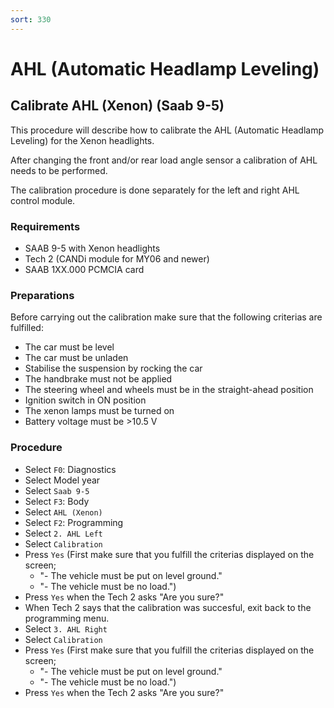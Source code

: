 ```yaml
---
sort: 330
---
```


# AHL (Automatic Headlamp Leveling)

## Calibrate AHL (Xenon) (Saab 9-5)

This procedure will describe how to calibrate the AHL (Automatic Headlamp Leveling) for the Xenon headlights.

After changing the front and/or rear load angle sensor a calibration of AHL needs to be performed.

The calibration procedure is done separately for the left and right AHL control module.

### Requirements

* SAAB 9-5 with Xenon headlights
* Tech 2 (CANDi module for MY06 and newer)
* SAAB 1XX.000 PCMCIA card

### Preparations

Before carrying out the calibration make sure that the following criterias are fulfilled:

* The car must be level
* The car must be unladen
* Stabilise the suspension by rocking the car
* The handbrake must not be applied
* The steering wheel and wheels must be in the straight-ahead position
* Ignition switch in ON position
* The xenon lamps must be turned on
* Battery voltage must be >10.5 V

### Procedure

* Select `F0`: Diagnostics
* Select Model year
* Select `Saab 9-5`
* Select `F3`: Body
* Select `AHL (Xenon)`
* Select `F2`: Programming
* Select `2. AHL Left`
* Select `Calibration`
* Press `Yes` (First make sure that you fulfill the criterias displayed on the screen;
    * "- The vehicle must be put on level ground."
    * "- The vehicle must be no load.")
* Press `Yes` when the Tech 2 asks "Are you sure?"
* When Tech 2 says that the calibration was succesful, exit back to the programming menu.
* Select `3. AHL Right`
* Select `Calibration`
* Press `Yes` (First make sure that you fulfill the criterias displayed on the screen;
    * "- The vehicle must be put on level ground."
    * "- The vehicle must be no load.")
* Press `Yes` when the Tech 2 asks "Are you sure?"
